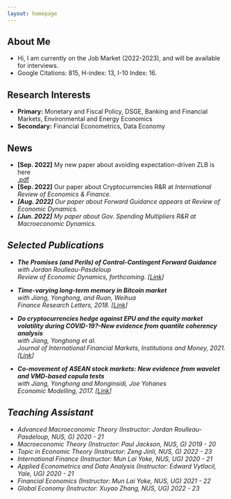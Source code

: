 ```yaml
---
layout: homepage
---
```


## About Me
- Hi, I am currently on the Job Market (2022-2023), and will be available for interviews.
- Google Citations: 815, H-index: 13, I-10 Index: 16.

## Research Interests

- **Primary:** Monetary and Fiscal Policy, DSGE, Banking and Financial Markets, Environmental and Energy Economics
- **Secondary:** Financial Econometrics, Data Economy


## News
- **[Sep. 2022]** My new paper about avoiding expectation-driven ZLB is here 
             <div class="links">
            <a href="/assets/pdfs/papers/AELT.pdf" class="btn btn-sm z-depth-0" role="button">.pdf</a>
             </div>
- **[Sep. 2022]** Our paper about Cryptocurrencies R&R at <i>International Review of Economics & Finance<i>.
- **[Aug. 2022]** Our paper about Forward Guidance appears at <i>Review of Economic Dynamics<i>.
- **[Jun. 2022]** My paper about Gov. Spending Multipliers R&R at <i>Macroeconomic Dynamics<i>.


## Selected Publications

- **The Promises (and Perils) of Control-Contingent Forward Guidance**
  <br>
  with Jordan Roulleau-Pasdeloup
  <br>
  <i>
  Review of Economic Dynamics, forthcoming.
  <i>
  [[Link](https://doi.org/10.1016/j.red.2022.07.002)] 
 
- **Time-varying long-term memory in Bitcoin market**
   <br>
   with Jiang, Yonghong, and Ruan, Weihua
    <br>
    <i>
    Finance Research Letters, 2018.
    <i>
    [[Link](https://www.sciencedirect.com/science/article/abs/pii/S1544612317306682)]

- **Do cryptocurrencies hedge against EPU and the equity market volatility during COVID-19?–New evidence from quantile coherency analysis**
     <br>with Jiang, Yonghong et al.
      <br>
      <i>
    Journal of International Financial Markets, Institutions and Money, 2021.
    <i>
    [[Link](https://www.sciencedirect.com/science/article/abs/pii/S1042443121000433)]
      
- **Co-movement of ASEAN stock markets: New evidence from wavelet and VMD-based copula tests**
     <br>with Jiang, Yonghong and Monginsidi, Joe Yohanes
      <br>
      <i>
    Economic Modelling, 2017.
    <i>
    [[Link](https://www.sciencedirect.com/science/article/abs/pii/S0264999317301074)]
      
## Teaching Assistant 
- Advanced Macroeconomic Theory (Instructor: Jordan Roulleau-Pasdeloup, NUS, G) 2020 - 21
- Macroeconomic Theory (Instructor: Paul Jackson, NUS, G) 2019 - 20
- Topic in Economic Theory (Instructor: Zeng Jinli, NUS, G) 2022 - 23
- International Finance (Instructor: Mun Lai Yoke, NUS, UG) 2020 - 21
- Applied Econometrics and Data Analysis (Instructor: Edward Vytlacil, Yale, UG) 2020 - 21
- Financial Economics (Instructor: Mun Lai Yoke, NUS, UG) 2021 - 22
- Global Economy (Instructor: Xuyao Zhang, NUS, UG) 2022 - 23

      


